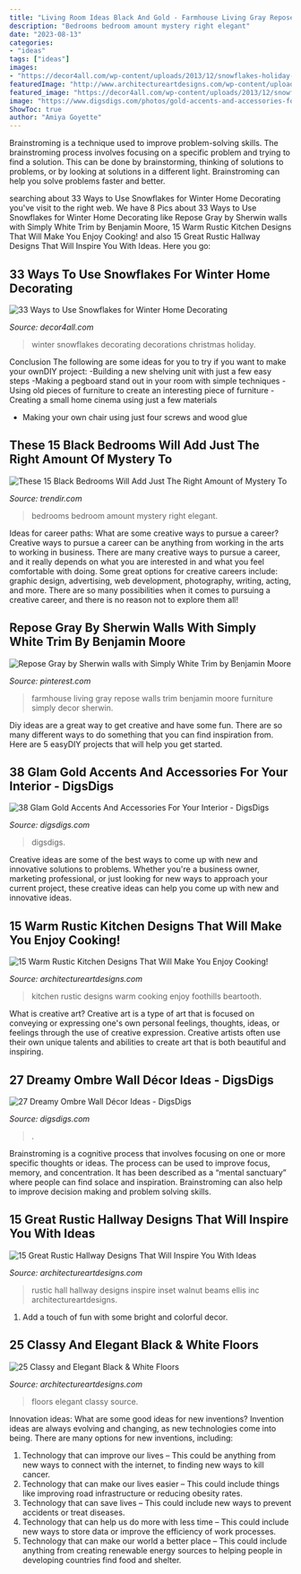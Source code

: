 ```yaml
---
title: "Living Room Ideas Black And Gold - Farmhouse Living Gray Repose Walls Trim Benjamin Moore Furniture Simply Decor Sherwin"
description: "Bedrooms bedroom amount mystery right elegant"
date: "2023-08-13"
categories:
- "ideas"
tags: ["ideas"]
images:
- "https://decor4all.com/wp-content/uploads/2013/12/snowflakes-holiday-decorations-winter-decorating-ideas-20.jpg"
featuredImage: "http://www.architectureartdesigns.com/wp-content/uploads/2013/08/1419-630x839.jpg"
featured_image: "https://decor4all.com/wp-content/uploads/2013/12/snowflakes-holiday-decorations-winter-decorating-ideas-20.jpg"
image: "https://www.digsdigs.com/photos/gold-accents-and-accessories-for-your-interior-21.jpg"
ShowToc: true
author: "Amiya Goyette"
---
```



Brainstroming is a technique used to improve problem-solving skills. The brainstroming process involves focusing on a specific problem and trying to find a solution. This can be done by brainstorming, thinking of solutions to problems, or by looking at solutions in a different light. Brainstroming can help you solve problems faster and better.

	

		
searching about 33 Ways to Use Snowflakes for Winter Home Decorating you've visit to the right web. We have 8 Pics about 33 Ways to Use Snowflakes for Winter Home Decorating like Repose Gray by Sherwin walls with Simply White Trim by Benjamin Moore, 15 Warm Rustic Kitchen Designs That Will Make You Enjoy Cooking! and also 15 Great Rustic Hallway Designs That Will Inspire You With Ideas. Here you go:
		
    
## 33 Ways To Use Snowflakes For Winter Home Decorating

<img loading=lazy src="https://decor4all.com/wp-content/uploads/2013/12/snowflakes-holiday-decorations-winter-decorating-ideas-20.jpg" onerror="this.onerror=null;this.src='https://tse4.mm.bing.net/th?id=OIP.nPCTufA5Y1IM1z_4a_j3WQAAAA&amp;pid=15.1';" alt="33 Ways to Use Snowflakes for Winter Home Decorating">

_Source: decor4all.com_

>winter snowflakes decorating decorations christmas holiday. 

	

Conclusion
The following are some ideas for you to try if you want to make your ownDIY project: 
-Building a new shelving unit with just a few easy steps 
-Making a pegboard stand out in your room with simple techniques 
-Using old pieces of furniture to create an interesting piece of furniture 
-Creating a small home cinema using just a few materials 
- Making your own chair using just four screws and wood glue

    
## These 15 Black Bedrooms Will Add Just The Right Amount Of Mystery To

<img loading=lazy src="https://cdn.trendir.com/wp-content/uploads/2017/11/trendy-black-bedroom.jpg" onerror="this.onerror=null;this.src='https://tse2.mm.bing.net/th?id=OIP.jaxzhvxhq2ac83oyuCsZcgHaJ3&amp;pid=15.1';" alt="These 15 Black Bedrooms Will Add Just The Right Amount of Mystery To">

_Source: trendir.com_

>bedrooms bedroom amount mystery right elegant. 

	

Ideas for career paths: What are some creative ways to pursue a career?
Creative ways to pursue a career can be anything from working in the arts to working in business. There are many creative ways to pursue a career, and it really depends on what you are interested in and what you feel comfortable with doing. Some great options for creative careers include: graphic design, advertising, web development, photography, writing, acting, and more. There are so many possibilities when it comes to pursuing a creative career, and there is no reason not to explore them all!

    
## Repose Gray By Sherwin Walls With Simply White Trim By Benjamin Moore

<img loading=lazy src="https://i.pinimg.com/736x/45/5a/31/455a31ea13e1d4b453d284f185a39314.jpg" onerror="this.onerror=null;this.src='https://tse3.mm.bing.net/th?id=OIP._nf8oIaEOzJjNCcJwa8ZcgHaJ3&amp;pid=15.1';" alt="Repose Gray by Sherwin walls with Simply White Trim by Benjamin Moore">

_Source: pinterest.com_

>farmhouse living gray repose walls trim benjamin moore furniture simply decor sherwin. 

	

Diy ideas are a great way to get creative and have some fun. There are so many different ways to do something that you can find inspiration from. Here are 5 easyDIY projects that will help you get started.

    
## 38 Glam Gold Accents And Accessories For Your Interior - DigsDigs

<img loading=lazy src="https://www.digsdigs.com/photos/gold-accents-and-accessories-for-your-interior-21.jpg" onerror="this.onerror=null;this.src='https://tse4.mm.bing.net/th?id=OIP.We9RT9O-ixIiE-2rg9h7JAHaLL&amp;pid=15.1';" alt="38 Glam Gold Accents And Accessories For Your Interior - DigsDigs">

_Source: digsdigs.com_

>digsdigs. 

	

Creative ideas are some of the best ways to come up with new and innovative solutions to problems. Whether you're a business owner, marketing professional, or just looking for new ways to approach your current project, these creative ideas can help you come up with new and innovative ideas.

    
## 15 Warm Rustic Kitchen Designs That Will Make You Enjoy Cooking!

<img loading=lazy src="https://www.architectureartdesigns.com/wp-content/uploads/2015/01/15-Warm-Rustic-Kitchen-Designs-That-Will-Make-You-Enjoy-Cooking-14-630x942.jpg" onerror="this.onerror=null;this.src='https://tse2.mm.bing.net/th?id=OIP.RhPuq2u3Ro8URneVDjo5pQHaLE&amp;pid=15.1';" alt="15 Warm Rustic Kitchen Designs That Will Make You Enjoy Cooking!">

_Source: architectureartdesigns.com_

>kitchen rustic designs warm cooking enjoy foothills beartooth. 

	

What is creative art?
Creative art is a type of art that is focused on conveying or expressing one's own personal feelings, thoughts, ideas, or feelings through the use of creative expression. Creative artists often use their own unique talents and abilities to create art that is both beautiful and inspiring.

    
## 27 Dreamy Ombre Wall Décor Ideas - DigsDigs

<img loading=lazy src="https://www.digsdigs.com/photos/dreamy-ombre-wall-decor-ideas-22-554x807.jpg" onerror="this.onerror=null;this.src='https://tse4.mm.bing.net/th?id=OIP._KHUuFReGuURMuSxJe8NYAHaKy&amp;pid=15.1';" alt="27 Dreamy Ombre Wall Décor Ideas - DigsDigs">

_Source: digsdigs.com_

>. 

	

Brainstroming is a cognitive process that involves focusing on one or more specific thoughts or ideas. The process can be used to improve focus, memory, and concentration. It has been described as a “mental sanctuary” where people can find solace and inspiration. Brainstroming can also help to improve decision making and problem solving skills.

    
## 15 Great Rustic Hallway Designs That Will Inspire You With Ideas

<img loading=lazy src="https://www.architectureartdesigns.com/wp-content/uploads/2016/09/15-Great-Rustic-Hallway-Designs-That-Will-Inspire-You-With-Ideas-11.jpg" onerror="this.onerror=null;this.src='https://tse3.mm.bing.net/th?id=OIP.1dahwaJxrnM2OIvMvaecLAHaJ8&amp;pid=15.1';" alt="15 Great Rustic Hallway Designs That Will Inspire You With Ideas">

_Source: architectureartdesigns.com_

>rustic hall hallway designs inspire inset walnut beams ellis inc architectureartdesigns. 

	

1. Add a touch of fun with some bright and colorful decor.

    
## 25 Classy And Elegant Black &amp; White Floors

<img loading=lazy src="http://www.architectureartdesigns.com/wp-content/uploads/2013/08/1419-630x839.jpg" onerror="this.onerror=null;this.src='https://tse4.mm.bing.net/th?id=OIP.hZ-QwelXuNcm_x4asvH7xwHaJ3&amp;pid=15.1';" alt="25 Classy and Elegant Black &amp; White Floors">

_Source: architectureartdesigns.com_

>floors elegant classy source. 

	

Innovation ideas: What are some good ideas for new inventions?
Invention ideas are always evolving and changing, as new technologies come into being. There are many options for new inventions, including: 
1) Technology that can improve our lives – This could be anything from new ways to connect with the internet, to finding new ways to kill cancer. 
2) Technology that can make our lives easier – This could include things like improving road infrastructure or reducing obesity rates. 
3) Technology that can save lives – This could include new ways to prevent accidents or treat diseases. 
4) Technology that can help us do more with less time – This could include new ways to store data or improve the efficiency of work processes. 
5) Technology that can make our world a better place – This could include anything from creating renewable energy sources to helping people in developing countries find food and shelter.

